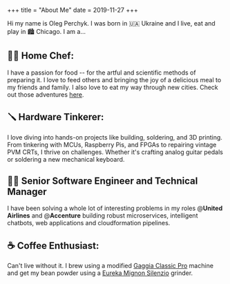 +++
title = "About Me"
date = 2019-11-27
+++

Hi my name is Oleg Perchyk.
I was born in 🇺🇦 Ukraine and I live, eat and play in 🏙️ Chicago. I am a...


## 👨‍🍳 Home Chef:
I have a passion for food -- for the artful and scientific methods of preparing it. I love to feed others and bringing the joy of a delicious meal to my friends and family. I also love to eat my way through new cities. Check out those adventures [here](https://www.instagram.com/tomyumgoons/).


## 🪛 Hardware Tinkerer:
I love diving into hands-on projects like building, soldering, and 3D printing. From tinkering with MCUs, Raspberry Pis, and FPGAs to repairing vintage PVM CRTs, I thrive on challenges. Whether it's crafting analog guitar pedals or soldering a new mechanical keyboard.


## 👨‍💻 Senior Software Engineer and Technical Manager
I have been solving a whole lot of interesting problems in my roles @**United Airlines** and @**Accenture** building robust microservices, intelligent chatbots, web applications and cloudformation pipelines.


## ☕ Coffee Enthusiast:
Can't live without it. I brew using a modified [Gaggia Classic Pro](https://www.gaggia-na.com/products/gaggia-classic-pro) machine and get my bean powder using a [Eureka Mignon Silenzio](https://www.eureka.co.it/en/catalogo/prodotti/macinacaff%C3%A8+on+demand/1/19.aspx) grinder.
